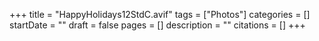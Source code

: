 +++
title = "HappyHolidays12StdC.avif"
tags = ["Photos"]
categories = []
startDate = ""
draft = false
pages = []
description = ""
citations = []
+++
